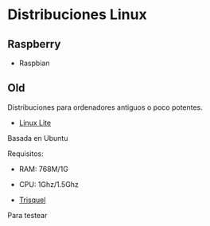 # Distribuciones Linux

## Raspberry

- Raspbian

## Old

Distribuciones para ordenadores antiguos o poco potentes.

- [Linux Lite](https://www.linuxliteos.com)

Basada en Ubuntu

Requisitos:

- RAM: 768M/1G
- CPU: 1Ghz/1.5Ghz

- [Trisquel](https://trisquel.info/en)

Para testear
